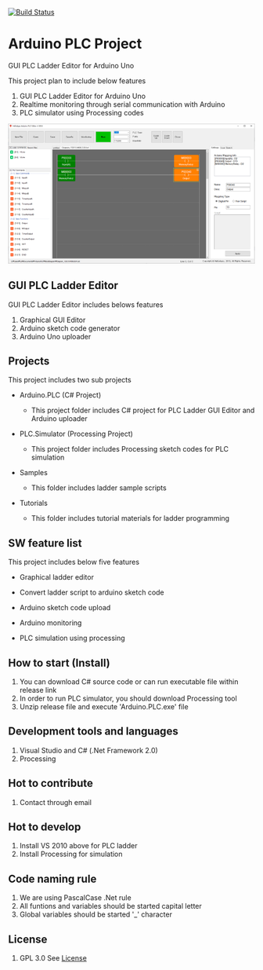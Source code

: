 [![Build Status](https://travis-ci.org/HelloAppsInc/arduinoplc.svg?branch=master)](https://travis-ci.org/HelloAppsInc/arduinoplc)


# Arduino PLC Project
GUI PLC Ladder Editor for Arduino Uno

This project plan to include below features

1. GUI PLC Ladder Editor for Arduino Uno
1. Realtime monitoring through serial communication with Arduino
1. PLC simulator using Processing codes


![main image](/Images/arduino_plc1.png)


## GUI PLC Ladder Editor
GUI PLC Ladder Editor includes belows features

1. Graphical GUI Editor
1. Arduino sketch code generator
1. Arduino Uno uploader


## Projects
This project includes two sub projects

* Arduino.PLC (C# Project)
  - This project folder includes C# project for PLC Ladder GUI Editor and Arduino uploader

* PLC.Simulator (Processing Project)
  - This project folder includes Processing sketch codes for PLC simulation

* Samples
  - This folder includes ladder sample scripts
  
* Tutorials
  - This folder includes tutorial materials for ladder programming


## SW feature list
This project includes below five features

* Graphical ladder editor

* Convert ladder script to arduino sketch code

* Arduino sketch code upload
  
* Arduino monitoring

* PLC simulation using processing


## How to start (Install)
1. You can download C# source code or can run executable file within release link
1. In order to run PLC simulator, you should download Processing tool
1. Unzip release file and execute 'Arduino.PLC.exe' file


## Development tools and languages
1. Visual Studio and C# (.Net Framework 2.0)
1. Processing

## Hot to contribute
1. Contact through email

## Hot to develop
1. Install VS 2010 above for PLC ladder
1. Install Processing for simulation

## Code naming rule
1. We are using PascalCase .Net rule
1. All funtions and variables should be started capital letter
1. Global variables should be started '_' character



## License
1. GPL 3.0 See [License](LICENSE)


  
